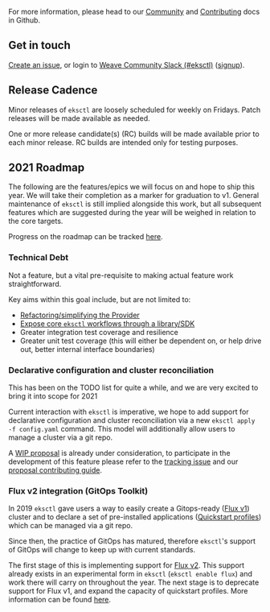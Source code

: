For more information, please head to our [Community][community] and [Contributing][contributing] docs in Github.

[community]: https://github.com/weaveworks/eksctl/blob/main/COMMUNITY.md
[contributing]: https://github.com/weaveworks/eksctl/blob/main/CONTRIBUTING.md

## Get in touch

[Create an issue](https://github.com/weaveworks/eksctl/issues/new), or login to [Weave Community Slack (#eksctl)][slackchan] ([signup][slackjoin]).

[slackjoin]: https://slack.weave.works/
[slackchan]: https://weave-community.slack.com/messages/CAYBZBWGL/

## Release Cadence

Minor releases of `eksctl` are loosely scheduled for weekly on Fridays. Patch
releases will be made available as needed.

One or more release candidate(s) (RC) builds will be made available prior to
each minor release. RC builds are intended only for testing purposes.

## 2021 Roadmap

The following are the features/epics we will focus on and hope to ship this year.
We will take their completion as a marker for graduation to v1.
General maintenance of `eksctl` is still implied alongside this work,
but all subsequent features which are suggested during the year will be weighed
in relation to the core targets.

Progress on the roadmap can be tracked [here](https://github.com/weaveworks/eksctl/projects/2).

### Technical Debt

Not a feature, but a vital pre-requisite to making actual feature work straightforward.

Key aims within this goal include, but are not limited to:

- [Refactoring/simplifying the Provider](https://github.com/weaveworks/eksctl/issues/2931)
- [Expose core `eksctl` workflows through a library/SDK](https://github.com/weaveworks/eksctl/issues/813)
- Greater integration test coverage and resilience
- Greater unit test coverage (this will either be dependent on, or help drive out,
  better internal interface boundaries)

### Declarative configuration and cluster reconciliation

This has been on the TODO list for quite a while, and we are very excited to bring
it into scope for 2021

Current interaction with `eksctl` is imperative, we hope to add support for declarative
configuration and cluster reconciliation via a new `eksctl apply -f config.yaml`
command.  This model will additionally allow users to manage a cluster via a git repo.

A [WIP proposal](https://github.com/weaveworks/eksctl/blob/main/docs/proposal-007-apply.md)
is already under consideration, to participate in the development of this feature
please refer to the [tracking issue](https://github.com/weaveworks/eksctl/issues/2774)
and our [proposal contributing guide](https://github.com/weaveworks/eksctl/blob/main/CONTRIBUTING.md#proposals).

### Flux v2 integration (GitOps Toolkit)

In 2019 `eksctl` gave users a way to easily create a Gitops-ready ([Flux v1](https://docs.fluxcd.io/en/1.21.1/))
cluster and to declare a set of pre-installed applications ([Quickstart profiles](/usage/gitops-v1/#installing-a-quickstart-profile-in-your-cluster))
which can be managed via a git repo.

Since then, the practice of GitOps has matured, therefore `eksctl`'s support of
GitOps will change to keep up with current standards.

The first stage of this is implementing support for [Flux v2](https://fluxcd.io/).
This support already exists in an experimental form in `eksctl` (`eksctl enable flux`)
and work there will carry on throughout the year.
The next stage is to deprecate support for Flux v1, and expand the capacity of
quickstart profiles. More information can be found [here](https://github.com/weaveworks/eksctl/issues/2963).

